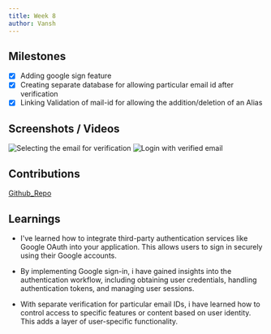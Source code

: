 ```yaml
---
title: Week 8
author: Vansh
---
```


## Milestones

- [x] Adding google sign feature
- [x] Creating separate database for allowing particular email id after verification
- [x] Linking Validation of mail-id for allowing the addition/deletion of an Alias

## Screenshots / Videos

![Selecting the email for verification](.\assets\image11.png)
![Login with verified email ](.\assets\image12.png)

## Contributions
[Github_Repo](https://github.com/kiranma72/loinc-india/commit/614014d49f7ad002826f2c043fff496c6a04ff11)

## Learnings

- I've learned how to integrate third-party authentication services like Google OAuth into your application. This allows users to sign in securely using their Google accounts.

- By implementing Google sign-in, i have gained insights into the authentication workflow, including obtaining user credentials, handling authentication tokens, and managing user sessions.

- With separate verification for particular email IDs, i have learned how to control access to specific features or content based on user identity. This adds a layer of user-specific functionality.
